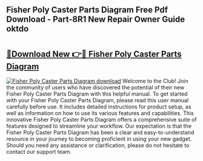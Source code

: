 ## Fisher Poly Caster Parts Diagram Free Pdf Download - Part-8R1 New Repair Owner Guide oktdo

# <h2><a href="http://dfk3sir.blite.top/?on=Fisher+Poly+Caster+Parts+Diagram">🔗Download New 👉🔴 Fisher Poly Caster Parts Diagram</a></h2>

[![Fisher Poly Caster Parts Diagram download](https://i.imgur.com/lujVjoI.png)](http://dfk3sir.blite.top/?on=Fisher+Poly+Caster+Parts+Diagram)
Welcome to the Club! Join the community of users who have discovered the potential of their new Fisher Poly Caster Parts Diagram with this helpful manual. To get started with your Fisher Poly Caster Parts Diagram, please read this user manual carefully before use. It includes detailed instructions for product setup, as well as information on how to use its various features and capabilities. This innovative Fisher Poly Caster Parts Diagram offers a comprehensive suite of features designed to streamline your workflow. Our expectation is that the Fisher Poly Caster Parts Diagram has been a clear and easy-to-understand resource in your journey to becoming proficient in using your new gadget. Should you need any assistance or clarification, please do not hesitate to contact our support team.
